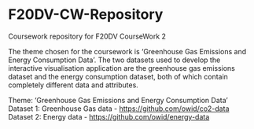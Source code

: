 # F20DV-CW-Repository

Coursework repository for F20DV CourseWork 2

The theme chosen for the coursework is ‘Greenhouse Gas Emissions and Energy 
Consumption Data’. The two datasets used to develop the interactive visualisation 
application are the greenhouse gas emissions dataset and the energy consumption 
dataset, both of which contain completely different data and attributes. 


Theme: ‘Greenhouse Gas Emissions and Energy Consumption Data’  
Dataset 1: Greenhouse Gas data - https://github.com/owid/co2-data  
Dataset 2: Energy data - https://github.com/owid/energy-data  
